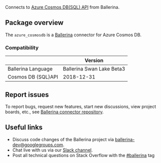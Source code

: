 Connects to [Azure Cosmos DB(SQL) API](https://docs.microsoft.com/en-us/rest/api/cosmos-db/)  from Ballerina.

## Package overview

The `azure_cosmosdb` is a [Ballerina](https://ballerina.io/) connector for Azure Cosmos DB.

### Compatibility
|                      | Version                    |
|----------------------|----------------------------|
| Ballerina Language   | Ballerina Swan Lake Beta3  | 
| Cosmos DB (SQL)API   | 2018-12-31                 |

## Report issues
To report bugs, request new features, start new discussions, view project boards, etc., see [Ballerina connector repository](https://github.com/ballerina-platform/module-ballerinax-azure-cosmosdb).
## Useful links
- Discuss code changes of the Ballerina project via [ballerina-dev@googlegroups.com](mailto:ballerina-dev@googlegroups.com).
- Chat live with us via our [Slack channel](https://ballerina.io/community/slack/).
- Post all technical questions on Stack Overflow with the [#ballerina](https://stackoverflow.com/questions/tagged/ballerina) tag
